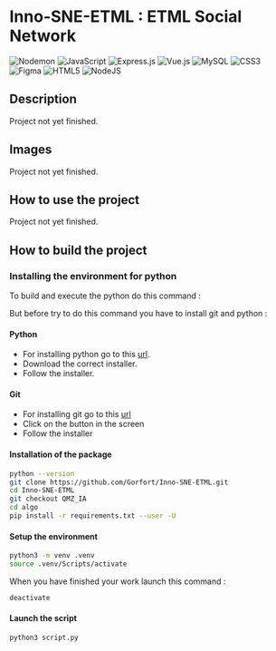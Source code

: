 # Inno-SNE-ETML : ETML Social Network
 ![Nodemon](https://img.shields.io/badge/NODEMON-%23323330.svg?style=for-the-badge&logo=nodemon&logoColor=%BBDEAD) ![JavaScript](https://img.shields.io/badge/javascript-%23323330.svg?style=for-the-badge&logo=javascript&logoColor=%23F7DF1E)  ![Express.js](https://img.shields.io/badge/express.js-%23404d59.svg?style=for-the-badge&logo=express&logoColor=%2361DAFB) ![Vue.js](https://img.shields.io/badge/vuejs-%2335495e.svg?style=for-the-badge&logo=vuedotjs&logoColor=%234FC08D)  ![MySQL](https://img.shields.io/badge/mysql-4479A1.svg?style=for-the-badge&logo=mysql&logoColor=white) 
![CSS3](https://img.shields.io/badge/css3-%231572B6.svg?style=for-the-badge&logo=css3&logoColor=white) ![Figma](https://img.shields.io/badge/figma-%23F24E1E.svg?style=for-the-badge&logo=figma&logoColor=white) ![HTML5](https://img.shields.io/badge/html5-%23E34F26.svg?style=for-the-badge&logo=html5&logoColor=white) ![NodeJS](https://img.shields.io/badge/node.js-6DA55F?style=for-the-badge&logo=node.js&logoColor=white)

## Description 
Project not yet finished.

## Images
Project not yet finished.

## How to use the project
Project not yet finished.

## How to build the project

### Installing the environment for python

To build and execute the python do this command :

But before try to do this command you have to install git and python :

#### Python

* For installing python go to this [url](https://www.python.org/downloads/).
* Download the correct installer.
* Follow the installer.

#### Git

* For installing git go to this [url](https://git-scm.com/)
* Click on the button in the screen
* Follow the installer

#### Installation of the package

```sh
python --version
git clone https://github.com/Gorfort/Inno-SNE-ETML.git
cd Inno-SNE-ETML
git checkout QMZ_IA
cd algo
pip install -r requirements.txt --user -U
```

#### Setup the environment

```sh
python3 -m venv .venv
source .venv/Scripts/activate
```

When you have finished your work launch this command :

```sh
deactivate
```

#### Launch the script

```sh
python3 script.py
```
